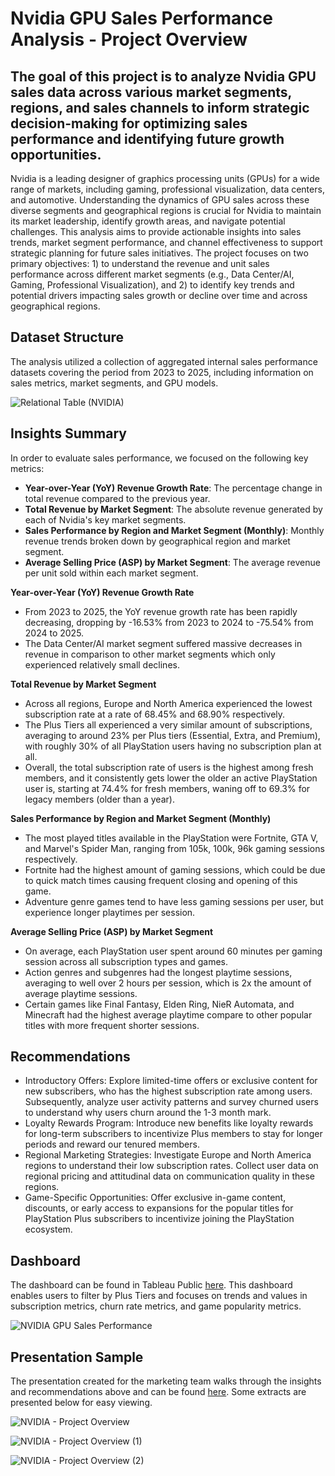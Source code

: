 # Nvidia GPU Sales Performance Analysis - Project Overview

## The goal of this project is to analyze Nvidia GPU sales data across various market segments, regions, and sales channels to inform strategic decision-making for optimizing sales performance and identifying future growth opportunities.

Nvidia is a leading designer of graphics processing units (GPUs) for a wide range of markets, including gaming, professional visualization, data centers, and automotive. Understanding the dynamics of GPU sales across these diverse segments and geographical regions is crucial for Nvidia to maintain its market leadership, identify growth areas, and navigate potential challenges. This analysis aims to provide actionable insights into sales trends, market segment performance, and channel effectiveness to support strategic planning for future sales initiatives. The project focuses on two primary objectives: 1) to understand the revenue and unit sales performance across different market segments (e.g., Data Center/AI, Gaming, Professional Visualization), and 2) to identify key trends and potential drivers impacting sales growth or decline over time and across geographical regions.

## Dataset Structure

The analysis utilized a collection of aggregated internal sales performance datasets covering the period from 2023 to 2025, including information on sales metrics, market segments, and GPU models.

![Relational Table (NVIDIA)](https://github.com/user-attachments/assets/44d8e361-5757-43b3-a719-22989bad0cf0)


## Insights Summary

In order to evaluate sales performance, we focused on the following key metrics:

* **Year-over-Year (YoY) Revenue Growth Rate**: The percentage change in total revenue compared to the previous year.
* **Total Revenue by Market Segment**: The absolute revenue generated by each of Nvidia's key market segments.
* **Sales Performance by Region and Market Segment (Monthly)**: Monthly revenue trends broken down by geographical region and market segment.
* **Average Selling Price (ASP) by Market Segment**: The average revenue per unit sold within each market segment.

**Year-over-Year (YoY) Revenue Growth Rate**
* From 2023 to 2025, the YoY revenue growth rate has been rapidly decreasing, dropping by -16.53% from 2023 to 2024 to -75.54% from 2024 to 2025.
* The Data Center/AI market segment suffered massive decreases in revenue in comparison to other market segments which only experienced relatively small declines.

**Total Revenue by Market Segment**
* Across all regions, Europe and North America experienced the lowest subscription rate at a rate of 68.45% and 68.90% respectively.
* The Plus Tiers all experienced a very similar amount of subscriptions, averaging to around 23% per Plus tiers (Essential, Extra, and Premium), with roughly 30% of all PlayStation users having no subscription plan at all.
* Overall, the total subscription rate of users is the highest among fresh members, and it consistently gets lower the older an active PlayStation user is, starting at 74.4% for fresh members, waning off to 69.3% for legacy members (older than a year).

**Sales Performance by Region and Market Segment (Monthly)**
* The most played titles available in the PlayStation were Fortnite, GTA V, and Marvel's Spider Man, ranging from 105k, 100k, 96k gaming sessions respectively.
* Fortnite had the highest amount of gaming sessions, which could be due to quick match times causing frequent closing and opening of this game.
* Adventure genre games tend to have less gaming sessions per user, but experience longer playtimes per session.

**Average Selling Price (ASP) by Market Segment**
* On average, each PlayStation user spent around 60 minutes per gaming session across all subscription types and games.
* Action genres and subgenres had the longest playtime sessions, averaging to well over 2 hours per session, which is 2x the amount of average playtime sessions.
* Certain games like Final Fantasy, Elden Ring, NieR Automata, and Minecraft had the highest average playtime compare to other popular titles with more frequent shorter sessions.

## Recommendations

* Introductory Offers: Explore limited-time offers or exclusive content for new subscribers, who has the highest subscription rate among users. Subsequently, analyze user activity patterns and survey churned users to understand why users churn around the 1-3 month mark.
* Loyalty Rewards Program: Introduce new benefits like loyalty rewards for long-term subscribers to incentivize Plus members to stay for longer periods and reward our tenured members.
* Regional Marketing Strategies: Investigate Europe and North America regions to understand their low subscription rates. Collect user data on regional pricing and attitudinal data on communication quality in these regions.
* Game-Specific Opportunities: Offer exclusive in-game content, discounts, or early access to expansions for the popular titles for PlayStation Plus subscribers to incentivize joining the PlayStation ecosystem.

## Dashboard

The dashboard can be found in Tableau Public [here](https://public.tableau.com/app/profile/celine.nguyen7574/viz/NVIDIAGPUSalesPerformance/NVIDIAGPUSalesPerformance). This dashboard enables users to filter by Plus Tiers and focuses on trends and values in subscription metrics, churn rate metrics, and game popularity metrics.

![NVIDIA GPU Sales Performance](https://github.com/user-attachments/assets/6434e6f8-f6aa-45b8-b6a7-8d005fda7a26)

## Presentation Sample

The presentation created for the marketing team walks through the insights and recommendations above and can be found [here](https://docs.google.com/presentation/d/1pUMSjYDfEccNDbBfMHWn-FgM2NTtn-gPvi7LhV148oU/edit?usp=sharing). Some extracts are presented below for easy viewing.

![NVIDIA - Project Overview](https://github.com/user-attachments/assets/3ae08007-2347-45dc-a83c-6ed031ec8147)

![NVIDIA - Project Overview (1)](https://github.com/user-attachments/assets/b8bd3378-5a6b-4de3-9f39-336e4ffd59ad)

![NVIDIA - Project Overview (2)](https://github.com/user-attachments/assets/59a42e76-eba7-4bb2-a75f-ae578373d72d)
